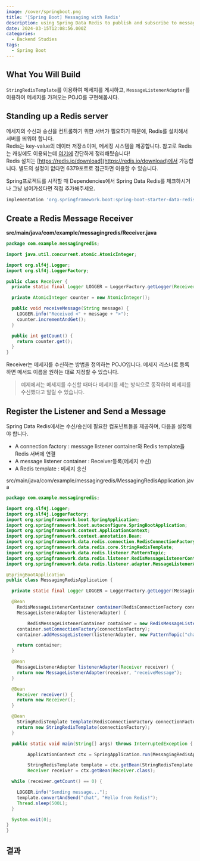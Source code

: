 ```yaml
---
image: /cover/springboot.png
title: '[Spring Boot] Messaging with Redis'
description: using Spring Data Redis to publish and subscribe to messages sent with Redis.
date: 2024-03-15T12:08:56.000Z
categories:
  - Backend Studies
tags:
  - Spring Boot
---
```


## What You Will Build

`StringRedisTemplate`를 이용하여 메세지를 게시하고, `MessageListenerAdapter`를 이용하여 메세지를 가져오는 POJO를 구현해봅시다.

## Standing up a Redis server

메세지의 수신과 송신을 컨트롤하기 위한 서버가 필요하기 때문에, Redis를 설치해서 서버를 띄워야 합니다.\
Redis는 key-value의 데이터 저장소이며, 메세징 시스템을 제공합니다. 참고로 Redis는 캐싱에도 이용되는데 [여기에](https://skay138.github.io/p/django-api-improvement-cache/ "\[Django] API 성능을 개선해보자 : 캐싱") 간단하게 정리해뒀습니다!\
Redis 설치는 [https://redis.io/download](https://redis.io/download)에서 가능합니다. 별도의 설정이 없다면 6379포트로 접근하면 이용할 수 있습니다.

Spring프로젝트를 시작할 때 Dependencies에서 Spring Data Redis를 체크하시거나 그냥 넘어가셨다면 직접 추가해주세요.

```gradle
implementation 'org.springframework.boot:spring-boot-starter-data-redis'
```

## Create a Redis Message Receiver

**src/main/java/com/example/messagingredis/Receiver.java**

```java
package com.example.messagingredis;

import java.util.concurrent.atomic.AtomicInteger;

import org.slf4j.Logger;
import org.slf4j.LoggerFactory;

public class Receiver {
  private static final Logger LOGGER = LoggerFactory.getLogger(Receiver.class);

  private AtomicInteger counter = new AtomicInteger();

  public void receiveMessage(String message) {
    LOGGER.info("Received <" + message + ">");
    counter.incrementAndGet();
  }

  public int getCount() {
    return counter.get();
  }
}
```

Receiver는 메세지를 수신하는 방법을 정의하는 POJO입니다. 메세지 리스너로 등록하면 메서드 이름을 원하는 대로 지정할 수 있습니다.

> 예제에서는 메세지를 수신할 때마다 메세지를 세는 방식으로 동작하여 메세지를 수신했다고 알릴 수 있습니다.

## Register the Listener and Send a Message

Spring Data Redis에서는 수신/송신에 필요한 컴포넌트들을 제공하며, 다음을 설정해야 합니다.

* A connection factory : message listener container와 Redis template을 Redis 서버에 연결
* A message listener container : Receiver등록(메세지 수신)
* A Redis template : 메세지 송신

src/main/java/com/example/messagingredis/MessagingRedisApplication.java

```java
package com.example.messagingredis;

import org.slf4j.Logger;
import org.slf4j.LoggerFactory;
import org.springframework.boot.SpringApplication;
import org.springframework.boot.autoconfigure.SpringBootApplication;
import org.springframework.context.ApplicationContext;
import org.springframework.context.annotation.Bean;
import org.springframework.data.redis.connection.RedisConnectionFactory;
import org.springframework.data.redis.core.StringRedisTemplate;
import org.springframework.data.redis.listener.PatternTopic;
import org.springframework.data.redis.listener.RedisMessageListenerContainer;
import org.springframework.data.redis.listener.adapter.MessageListenerAdapter;

@SpringBootApplication
public class MessagingRedisApplication {

  private static final Logger LOGGER = LoggerFactory.getLogger(MessagingRedisApplication.class);

  @Bean
	RedisMessageListenerContainer container(RedisConnectionFactory connectionFactory,
    MessageListenerAdapter listenerAdapter) {

		RedisMessageListenerContainer container = new RedisMessageListenerContainer();
    container.setConnectionFactory(connectionFactory);
    container.addMessageListener(listenerAdapter, new PatternTopic("chat"));

    return container;
  }

  @Bean
	MessageListenerAdapter listenerAdapter(Receiver receiver) {
    return new MessageListenerAdapter(receiver, "receiveMessage");
  }

  @Bean
	Receiver receiver() {
    return new Receiver();
  }

  @Bean
	StringRedisTemplate template(RedisConnectionFactory connectionFactory) {
    return new StringRedisTemplate(connectionFactory);
  }

  public static void main(String[] args) throws InterruptedException {

		ApplicationContext ctx = SpringApplication.run(MessagingRedisApplication.class, args);

		StringRedisTemplate template = ctx.getBean(StringRedisTemplate.class);
		Receiver receiver = ctx.getBean(Receiver.class);

  while (receiver.getCount() == 0) {

    LOGGER.info("Sending message...");
    template.convertAndSend("chat", "Hello from Redis!");
    Thread.sleep(500L);
  }

  System.exit(0);
}
}
```

## 결과
